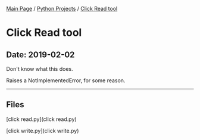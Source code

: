 [Main Page](/) / [Python Projects](/python) / [Click Read tool](/python/2019-02-02_Click_Read_tool)

# Click Read tool

## Date: 2019-02-02

Don't know what this does.

Raises a NotImplementedError, for some reason.

-----

## Files

[click read.py](click read.py)

[click write.py](click write.py)
